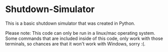 # Shutdown-Simulator
This is a basic shutdown simulator that was created in Python.

Please note: This code can only be run in a linux/mac operating system. Some commands that are included inside of this code, only work with those terminals, so chances are that it won't work with Windows, sorry :(.
